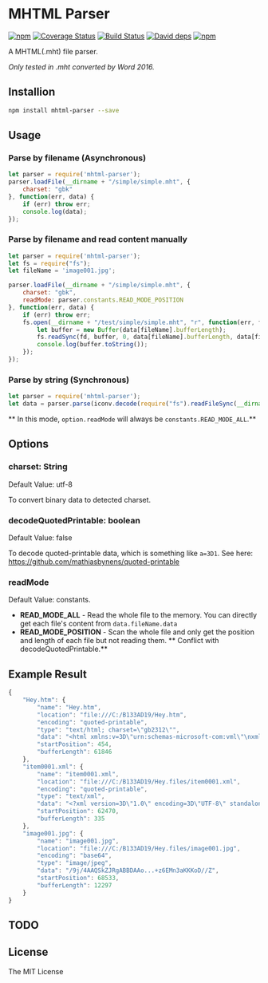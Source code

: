 MHTML Parser
==================================
[![npm](https://img.shields.io/npm/v/mhtml-parser.svg)](https://www.npmjs.com/package/mhtml-parser)
[![Coverage Status](https://coveralls.io/repos/zsxsoft/mhtml-parser/badge.svg)](https://coveralls.io/r/zsxsoft/mhtml-parser)
[![Build Status](https://travis-ci.org/zsxsoft/mhtml-parser.svg?branch=master)](https://travis-ci.org/zsxsoft/mhtml-parser)
[![David deps](https://david-dm.org/zsxsoft/mhtml-parser.svg)](https://david-dm.org/zsxsoft/mhtml-parser)
[![npm](https://img.shields.io/npm/dm/mhtml-parser.svg)](https://www.npmjs.com/package/mhtml-parser)

A MHTML(.mht) file parser.

*Only tested in .mht converted by Word 2016.*

## Installion
```bash
npm install mhtml-parser --save
```

## Usage

### Parse by filename (Asynchronous)
```javascript
let parser = require('mhtml-parser');
parser.loadFile(__dirname + "/simple/simple.mht", {
    charset: "gbk" 
}, function(err, data) {
    if (err) throw err;
    console.log(data);
});
```

### Parse by filename and read content manually
```javascript
let parser = require('mhtml-parser');
let fs = require("fs");
let fileName = 'image001.jpg';

parser.loadFile(__dirname + "/simple/simple.mht", {
    charset: "gbk", 
    readMode: parser.constants.READ_MODE_POSITION
}, function(err, data) {
    if (err) throw err;
    fs.open(__dirname + "/test/simple/simple.mht", "r", function(err, fd) {
	    let buffer = new Buffer(data[fileName].bufferLength);
	    fs.readSync(fd, buffer, 0, data[fileName].bufferLength, data[fileName].startPosition); 
	    console.log(buffer.toString());
	});
});

```

### Parse by string (Synchronous)
```javascript
let parser = require('mhtml-parser');
let data = parser.parse(iconv.decode(require("fs").readFileSync(__dirname + "/simple/simple.mht", null), "gbk"), {});
```
** In this mode, ``option.readMode`` will always be ``constants.READ_MODE_ALL``.**

## Options
### charset: String
Default Value: utf-8

To convert binary data to detected charset.

### decodeQuotedPrintable: boolean
Default Value: false

To decode quoted-printable data, which is something like ``a=3D1``. See here: https://github.com/mathiasbynens/quoted-printable

### readMode
Default Value: constants.
* **READ_MODE_ALL** - Read the whole file to the memory. You can directly get each file's content from ``data.fileName.data``
* **READ_MODE_POSITION** - Scan the whole file and only get the position and length of each file but not reading them. ** Conflict with decodeQuotedPrintable.**


## Example Result
```javascript
{
	"Hey.htm": {
		"name": "Hey.htm",
		"location": "file:///C:/B133AD19/Hey.htm",
		"encoding": "quoted-printable",
		"type": "text/html; charset=\"gb2312\"",
		"data": "<html xmlns:v=3D\"urn:schemas-microsoft-com:vml\"\nxmlns:o=3D\"urn:schemas-micr>\n<li.....n<p class=3DMsoNormal><span lang=3DEN-US><o:p>&nbsp;</o:p></span></p>\n\n</div>\n\n</body>\n\n</html>",
		"startPosition": 454,
		"bufferLength": 61846
	},
	"item0001.xml": {
		"name": "item0001.xml",
		"location": "file:///C:/B133AD19/Hey.files/item0001.xml",
		"encoding": "quoted-printable",
		"type": "text/xml",
		"data": "<?xml version=3D\"1.0\" encoding=3D\"UTF-8\" standalone=3D\"no\"?><b:Sources xmln=\ns:b=3D\"http://schemas.openxmlformats.org/officeDocument/2006/bibliography\" =\nxmlns=3D\"http://schemas.openxmlformats.org/officeDocument/2006/bibliography=\n\" SelectedStyle=3D\"\\APASixthEditionOfficeOnline.xsl\" StyleName=3D\"APA\" Vers=\nion=3D\"6\"></b:Sources>",
		"startPosition": 62470,
		"bufferLength": 335
	},
	"image001.jpg": {
		"name": "image001.jpg",
		"location": "file:///C:/B133AD19/Hey.files/image001.jpg",
		"encoding": "base64",
		"type": "image/jpeg",
		"data": "/9j/4AAQSkZJRgABBDAAo...+z6EMn3aKKKoD//Z",
		"startPosition": 68533,
		"bufferLength": 12297
	}
}


```

## TODO

## License
The MIT License